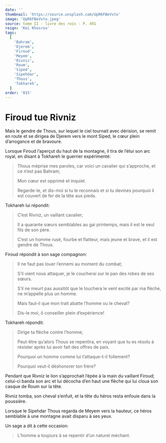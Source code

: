 ```yaml
---
date: ''
thumbnail: 'https://source.unsplash.com/UpR6FBeVvto'
image: 'UpR6FBeVvto.jpeg'
source: tome II - livre des rois - P. 491
reign: 'Keï Khosrou'
tags:
  [
    'Bahram',
    'Djerem',
    'Firoud',
    'Meyem',
    'Rivniz',
    'Roum',
    'Siped',
    'Sipehdar',
    'Thous',
    'Tokhareh',
  ]
order: '015'
---
```


# Firoud tue Rivniz

Mais le gendre de Thous, sur lequel le ciel tournait avec dérision, se remit en route et se dirigea de Djerem vers le mont Siped, le cœur plein d’arrogance et de bravoure.

Lorsque Firoud l’aperçut du haut de la montagne, il tira de l’étui son arc royal, en disant à Tokhareh le guerrier expérimenté:

> Thous méprise mes paroles, car voici un cavalier qui s’approche, et ce n’est pas Bahram;
>
> Mon cœur est opprimé et inquiet.
>
> Regarde-le, et dis-moi si tu le reconnais et si tu devines pourquoi il est couvert de fer de la tête aux pieds.

Tokhareh lui répondit:

> C’est Rivniz, un vaillant cavalier;
>
> Il a quarante sœurs semblables au gai printemps, mais il est le seul fils de son père.
>
> C’est un homme rusé, fourbe et flatteur, mais jeune et brave, et il est gendre de Thous.

Firoud répondit à son sage compagnon:

> Il ne faut pas louer l’ennemi au moment du combat;
>
> S’il vient nous attaquer, je le coucherai sur le pan des robes de ses sœurs.
>
> S’il ne meurt pas aussitôt que le touchera le vent excité par ma flèche, ne m’appelle plus un homme.
>
> Mais faut-il que mon trait abatte l’homme ou le cheval?
>
> Dis-le moi, ô conseiller plein d’expérience!

Tokhareh répondit:

> Dirige ta flèche contre l’homme;
>
> Peut-être qu’alors Thous se repentira, en voyant que tu es résolu à résister après lui avoir fait des offres de paix.
>
> Pourquoi un homme comme lui t’attaque-t-il follement?
>
> Pourquoi veut-il déshonorer ton frère?

Pendant que Rivniz le lion s’approchait l’épée à la main du vaillant Firoud; celui-ci banda son arc et lui décocha d’en haut une flèche qui lui cloua son casque de Roum sur la tête.

Rivniz tomba, son cheval s’enfuit, et la tête du héros resta enfouie dans la poussière.

Lorsque le Sipehdar Thous regarda de Meyem vers la hauteur, ce héros semblable à une montagne avait disparu à ses yeux.

Un sage a dit à cette occasion:

> L’homme a toujours à se repentir d’un naturel méchant.
